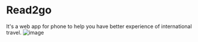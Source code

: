 # Read2go
It's a web app for phone to help you have better experience of international travel.
![image](https://user-images.githubusercontent.com/91844899/167959826-f9a1baf1-c8e5-47be-ba93-fd00affb8c17.png)
